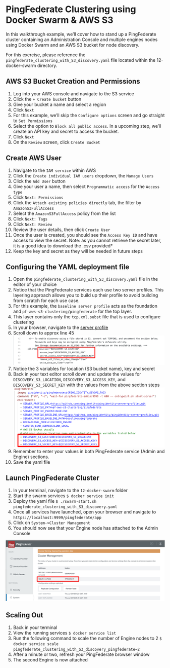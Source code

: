 # PingFederate Clustering using Docker Swarm & AWS S3

In this walkthrough example, we’ll cover how to stand up a PingFederate cluster containing an Administration Console and multiple engines nodes using Docker Swarm and an AWS S3 bucket for node discovery.

For this exercise, please reference the `pingfederate_clustering_with_S3_discovery.yaml` file located within the 12-docker-swarm directory.

## AWS S3 Bucket Creation and Permissions

1. Log into your AWS console and navigate to the S3 service
1. Click the `+ Create bucket` button
1. Give your bucket a name and select a region
1. Click `Next`
1. For this example, we’ll skip the `Configure options` screen and go straight to `Set Permissions`
1. Select the option to `Block all public access`. In a upcoming step, we’ll create an API key and secret to access the bucket.
1. Click `Next`
1. On the `Review` screen, click `Create Bucket`

## Create AWS User

1. Navigate to the `IAM service` within AWS
1. Click the `Create individual IAM users` dropdown, the `Manage Users`
1. Click the `Add User` button
1. Give your user a name, then select `Programmatic access` for the `Access type`
1. Click `Next: Permissions`
1. Click the `Attach existing policies directly` tab, the filter by `AmazonS3FullAccess`
1. Select the `AmazonS3FullAccess` policy from the list
1. Click `Next: Tags`
1. Click `Next: Review`
1. Review the user details, then click `Create User`
1. Once the user is created, you should see the `Access Key ID` and have access to view the secret. Note: as you cannot retrieve the secret later, it is a good idea to download the .csv provided*
1. Keep the key and secret as they will be needed in future steps

## Configuring the YAML deployment file

1. Open the `pingfederate_clustering_with_S3_discovery.yaml` file in the editor of your choice
1. Notice that the PingFederate services each use two server profiles. This layering approach allows you to build up their profile to avoid building from scratch for each use case.
1. For this example, the `baseline server profile` acts as the foundation and `pf-aws-s3-clustering/pingfederate` for the top layer.
1. This layer contains only the `tcp.xml.subst` file that is used to configure clustering
1. In your browser, navigate to the [server profile](https://github.com/pingidentity/pingidentity-server-profiles/blob/master/pf-aws-s3-clustering/pingfederate/instance/server/default/conf/tcp.xml.subst)
1. Scroll down to approx line 45
![TCP_XML S3 Cluster Variables](../docs/images/TCP_XML_S3_CLUSTER_VARS.png)
1. Notice the 3 variables for location (S3 bucket name), key and secret
1. Back in your text editor scroll down and update the values for `DISCOVERY_S3_LOCATION`, `DISCOVERY_S3_ACCESS_KEY`, and `DISCOVERY_S3_SECRET_KEY` with the values from the above section steps
![TCP_XML S3 Cluster Variables](../docs/images/PF_CLUSTER_VARS_YAML.png)
1. Remember to enter your values in both PingFederate service (Admin and Engine) sections.
1. Save the yaml file

## Launch PingFederate Cluster

1. In your terminal, navigate to the `12-docker-swarm` folder
1. Start the swarm services `$ docker service init`
1. Deploy the yaml file `$ ./swarm-start.sh pingfederate_clustering_with_S3_discovery.yaml`
1. Once all services have launched, open your browser and navigate to `https://localhost:9999/pingfederate/app`
1. Click on `System->Cluster Management`
1. You should now see that your Engine node has attached to the Admin Console

 ![Cluster Management Console](../docs/images/PF_CLUSTER_CONSOLE.png)

## Scaling Out

1. Back in your terminal
1. View the running services `$ docker service list`
1. Run the following command to scale the number of Engine nodes to 2 `$ docker service scale pingfederate_clustering_with_S3_discovery_pingfederate=2`
1. After a minute or two, refresh your PingFederate browser window
1. The second Engine is now attached
